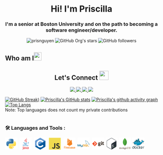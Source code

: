 <h1 align="center">Hi! I'm Priscilla</h1>

<h3 align="center">I'm a senior at Boston University and on the path to becoming a software engineer/developer.</h3>

<div align="center">
      <img src="https://komarev.com/ghpvc/?username=prisnguyen&label=Profile%20views&color=0e75b6&style=flat" alt="prisnguyen" />
      <img alt="GitHub Org's stars" src="https://img.shields.io/github/stars/prisnguyen?style=social"> 
      <img alt="GitHub followers" src="https://img.shields.io/github/followers/prisnguyen?style=social">
</div>

<h2 align="left">Who am I<img src="https://media.giphy.com/media/pDh3IDoUswmZrqdRip/giphy.gif" height="27px" width="25px"></h2>

<h2 align="center"> Let's Connect <img src="https://media.giphy.com/media/jOz35yxbuhvVQDKrce/giphy.gif" height="30px" width="30px"></h2>

<div align="center">
      <a href="https://www.linkedin.com/in/priscilla-nguyen-6000391b5/">
        <img src="https://img.shields.io/badge/LinkedIn-0077B5?style=for-the-badge&logo=linkedin&logoColor=white">
      </a>
      <a href="https://github.com/prisnguyen/">
        <img src="https://img.shields.io/badge/GitHub-100000?style=for-the-badge&logo=github&logoColor=white">
      </a>
      <a href="https://twitter.com/pmnguyn/">
        <img src="https://img.shields.io/badge/Twitter-1DA1F2?style=for-the-badge&logo=twitter&logoColor=white">
      </a>
      <a href="mailto:pmnguyn@gmail.com">
        <img src="https://img.shields.io/badge/Gmail-D14836?style=for-the-badge&logo=gmail&logoColor=white">
      </a>
</div>

[![GitHub Streak](http://github-readme-streak-stats.herokuapp.com?user=prisnguyen&theme=tokyonight))](https://github.com/prisnguyen)
[![Priscilla's GitHub stats](https://github-readme-stats.vercel.app/api?username=prisnguyen&theme=tokyonight&show_icons=true)](https://github.com/prisnguyen)
[![Priscilla's github activity graph](https://github-readme-activity-graph.vercel.app/graph?username=prisnguyen&theme=tokyo-night&height=300&area=true)](https://github.com/prisnguyen/github-readme-activity-graph)
[![Top Langs](https://github-readme-stats.vercel.app/api/top-langs/?username=prisnguyen&theme=tokyonight)](https://github.com/prisnguyen/github-readme-stats)
<br>Note: Top languages does not count my private contributions
<br><br>

### :hammer_and_wrench: Languages and Tools :
<div>
  <img src="https://github.com/devicons/devicon/blob/master/icons/python/python-original.svg" title="Python" alt="Python" width="40" height="40"/>&nbsp;
  <img src="https://github.com/devicons/devicon/blob/master/icons/java/java-original-wordmark.svg" title="Java" alt="Java" width="40" height="40"/>&nbsp;
  <img src="https://github.com/devicons/devicon/blob/master/icons/c/c-original.svg" title="C" alt="C" width="40" height="40"/>&nbsp;
  <img src="https://github.com/devicons/devicon/blob/master/icons/javascript/javascript-original.svg" title="JavaScript" alt="JavaScript" width="40" height="40"/>&nbsp;
  <img src="https://github.com/devicons/devicon/blob/master/icons/firebase/firebase-plain-wordmark.svg" title="Firebase" alt="Firebase" width="40" height="40"/>&nbsp;
  <img src="https://github.com/devicons/devicon/blob/master/icons/mysql/mysql-original-wordmark.svg" title="MySQL"  alt="MySQL" width="40" height="40"/>&nbsp;
  <img src="https://github.com/devicons/devicon/blob/master/icons/git/git-original-wordmark.svg" title="Git" **alt="Git" width="40" height="40"/>
  <img src="https://github.com/devicons/devicon/blob/master/icons/bash/bash-original.svg" title="Bash" **alt="Bash" width="40" height="40"/>
  <img src="https://github.com/devicons/devicon/blob/master/icons/mongodb/mongodb-original-wordmark.svg" title="MongoDB" **alt="MongoDB" width="40" height="40"/>
  <img src="https://github.com/devicons/devicon/blob/master/icons/docker/docker-original-wordmark.svg" title="Docker" **alt="Docker" width="40" height="40"/>
</div>
